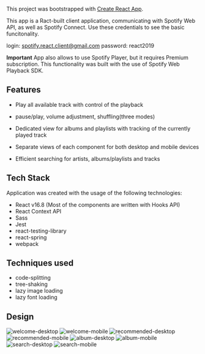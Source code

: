This project was bootstrapped with [Create React App](https://github.com/facebook/create-react-app).

This app is a Ract-built client application, communicating with Spotify Web API, as well as Spotify Connect.
Use these credentials to see the basic funcitonality. 

login: spotify.react.client@gmail.com
password: react2019

**Important**
App also allows to use Spotify Player, but it requires Premium subscription. This functionality was built with the use of Spotify Web Playback SDK.

## Features

- Play all available track with control of the playback
 - pause/play, volume adjustment, shuffling(three modes)

- Dedicated view for albums and playlists with tracking
of the currently played track

- Separate views of each component for both desktop
and mobile devices

- Efficient searching for artists, albums/playlists
and tracks 

## Tech Stack

Application was created with the usage of the following technologies:

- React v16.8 (Most of the components are written with Hooks API)
- React Context API
- Sass
- Jest
- react-testing-library
- react-spring
- webpack

## Techniques used

- code-splitting
- tree-shaking
- lazy image loading
- lazy font loading

## Design
![welcome-desktop](images/welcomeScreen.PNG?raw=true "Welcome Screen Desktop")
![welcome-mobile](images/welcomeScreenMobile.PNG?raw=true "Welcome Screen Mobile")
![recommended-desktop](images/recommendedDesktop.PNG?raw=true "Recommended Desktop")
![recommended-mobile](images/recommendedMobile.png?raw=true "Recommended Mobile")
![album-desktop](images/albumDesktop.png?raw=true "Album Desktop")
![album-mobile](images/albumMobile.png?raw=true "Album Mobile")
![search-desktop](images/searchDesktop.png?raw=true "Search Desktop")
![search-mobile](images/searchDesktop.png?raw=true "Search Mobile")



